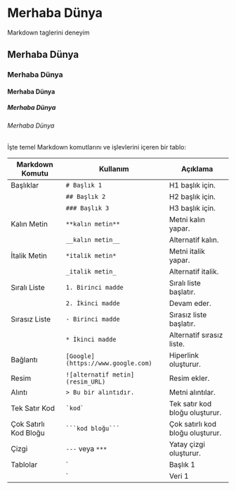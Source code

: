 # Merhaba Dünya
Markdown taglerini deneyim

## Merhaba Dünya

### Merhaba Dünya

#### Merhaba Dünya

##### Merhaba Dünya

###### Merhaba Dünya
İşte temel Markdown komutlarını ve işlevlerini içeren bir tablo:

| Markdown Komutu                  | Kullanım                          | Açıklama                              |
|----------------------------------|----------------------------------|---------------------------------------|
| Başlıklar                        | `# Başlık 1`                     | H1 başlık için.                      |
|                                  | `## Başlık 2`                    | H2 başlık için.                      |
|                                  | `### Başlık 3`                   | H3 başlık için.                      |
| Kalın Metin                     | `**kalın metin**`                | Metni kalın yapar.                  |
|                                  | `__kalın metin__`                | Alternatif kalın.                    |
| İtalik Metin                    | `*italik metin*`                 | Metni italik yapar.                 |
|                                  | `_italik metin_`                 | Alternatif italik.                   |
| Sıralı Liste                     | `1. Birinci madde`               | Sıralı liste başlatır.               |
|                                  | `2. İkinci madde`                | Devam eder.                          |
| Sırasız Liste                    | `- Birinci madde`                | Sırasız liste başlatır.              |
|                                  | `* İkinci madde`                 | Alternatif sırasız liste.            |
| Bağlantı                        | `[Google](https://www.google.com)` | Hiperlink oluşturur.                |
| Resim                            | `![alternatif metin](resim_URL)`  | Resim ekler.                         |
| Alıntı                          | `> Bu bir alıntıdır.`            | Metni alıntılar.                     |
| Tek Satır Kod                   | `` `kod` ``                       | Tek satır kod bloğu oluşturur.       |
| Çok Satırlı Kod Bloğu           | ```` ```kod bloğu``` ````        | Çok satırlı kod bloğu oluşturur.     |
| Çizgi                           | `---` veya `***`                 | Yatay çizgi oluşturur.               |
| Tablolar                        | `| Başlık 1 | Başlık 2 |`         | Tablo başlıkları tanımlar.          |
|                                  | `| Veri 1   | Veri 2   |`         | Tablo verileri tanımlar.             |

